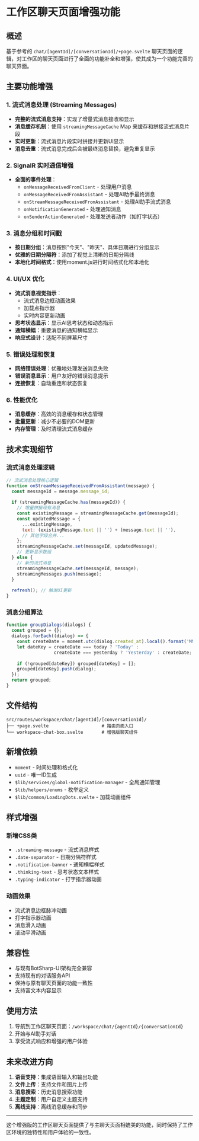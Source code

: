 # 工作区聊天页面增强功能

## 概述

基于参考的 `chat/[agentId]/[conversationId]/+page.svelte` 聊天页面的逻辑，对工作区的聊天页面进行了全面的功能补全和增强，使其成为一个功能完善的聊天界面。

## 主要功能增强

### 1. 流式消息处理 (Streaming Messages)
- **完整的流式消息支持**：实现了增量式消息接收和显示
- **消息缓存机制**：使用 `streamingMessageCache` Map 来缓存和拼接流式消息片段
- **实时更新**：流式消息片段实时拼接并更新UI显示
- **消息去重**：流式消息完成后会被最终消息替换，避免重复显示

### 2. SignalR 实时通信增强
- **全面的事件处理**：
  - `onMessageReceivedFromClient` - 处理用户消息
  - `onMessageReceivedFromAssistant` - 处理AI助手最终消息
  - `onStreamMessageReceivedFromAssistant` - 处理AI助手流式消息
  - `onNotificationGenerated` - 处理通知消息
  - `onSenderActionGenerated` - 处理发送者动作（如打字状态）

### 3. 消息分组和时间戳
- **按日期分组**：消息按照"今天"、"昨天"、具体日期进行分组显示
- **优雅的日期分隔符**：添加了视觉上清晰的日期分隔线
- **本地化时间格式**：使用moment.js进行时间格式化和本地化

### 4. UI/UX 优化
- **流式消息视觉指示**：
  - 流式消息边框动画效果
  - 加载点指示器
  - 实时内容更新动画
- **思考状态显示**：显示AI思考状态和动态指示
- **通知横幅**：重要消息的通知横幅显示
- **响应式设计**：适配不同屏幕尺寸

### 5. 错误处理和恢复
- **网络错误处理**：优雅地处理发送消息失败
- **错误消息显示**：用户友好的错误消息提示
- **连接恢复**：自动重连和状态恢复

### 6. 性能优化
- **消息缓存**：高效的消息缓存和状态管理
- **批量更新**：减少不必要的DOM更新
- **内存管理**：及时清理流式消息缓存

## 技术实现细节

### 流式消息处理逻辑
```javascript
// 流式消息处理核心逻辑
function onStreamMessageReceivedFromAssistant(message) {
  const messageId = message.message_id;
  
  if (streamingMessageCache.has(messageId)) {
    // 增量拼接现有消息
    const existingMessage = streamingMessageCache.get(messageId);
    const updatedMessage = {
      ...existingMessage,
      text: (existingMessage.text || '') + (message.text || ''),
      // 其他字段合并...
    };
    streamingMessageCache.set(messageId, updatedMessage);
    // 更新显示数组
  } else {
    // 新的流式消息
    streamingMessageCache.set(messageId, message);
    streamingMessages.push(message);
  }
  
  refresh(); // 触发UI更新
}
```

### 消息分组算法
```javascript
function groupDialogs(dialogs) {
  const grouped = {};
  dialogs.forEach((dialog) => {
    const createDate = moment.utc(dialog.created_at).local().format('MMM D, YYYY');
    let dateKey = createDate === today ? 'Today' : 
                  createDate === yesterday ? 'Yesterday' : createDate;
    
    if (!grouped[dateKey]) grouped[dateKey] = [];
    grouped[dateKey].push(dialog);
  });
  return grouped;
}
```

## 文件结构

```
src/routes/workspace/chat/[agentId]/[conversationId]/
├── +page.svelte                    # 路由页面入口
└── workspace-chat-box.svelte       # 增强版聊天组件
```

## 新增依赖

- `moment` - 时间处理和格式化
- `uuid` - 唯一ID生成
- `$lib/services/global-notification-manager` - 全局通知管理
- `$lib/helpers/enums` - 枚举定义
- `$lib/common/LoadingDots.svelte` - 加载动画组件

## 样式增强

### 新增CSS类
- `.streaming-message` - 流式消息样式
- `.date-separator` - 日期分隔符样式
- `.notification-banner` - 通知横幅样式
- `.thinking-text` - 思考状态文本样式
- `.typing-indicator` - 打字指示器动画

### 动画效果
- 流式消息边框脉冲动画
- 打字指示器动画
- 消息滑入动画
- 滚动平滑动画

## 兼容性

- 与现有BotSharp-UI架构完全兼容
- 支持现有的对话服务API
- 保持与原有聊天页面的功能一致性
- 支持富文本内容显示

## 使用方法

1. 导航到工作区聊天页面：`/workspace/chat/{agentId}/{conversationId}`
2. 开始与AI助手对话
3. 享受流式响应和增强的用户体验

## 未来改进方向

1. **语音支持**：集成语音输入和输出功能
2. **文件上传**：支持文件和图片上传
3. **消息搜索**：历史消息搜索功能
4. **主题定制**：用户自定义主题支持
5. **离线支持**：离线消息缓存和同步

---

这个增强版的工作区聊天页面提供了与主聊天页面相媲美的功能，同时保持了工作区环境的独特性和用户体验的一致性。

